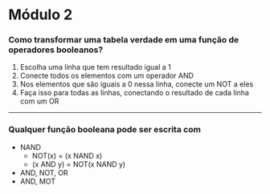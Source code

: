 # Módulo 2

### Como transformar uma tabela verdade em uma função de operadores booleanos?

1. Escolha uma linha que tem resultado igual a 1
2. Conecte todos os elementos com um operador AND
3. Nos elementos que são iguais a 0 nessa linha, conecte um NOT a eles
4. Faça isso para todas as linhas, conectando o resultado de cada linha com um OR

---

### Qualquer função booleana pode ser escrita com

- NAND
  -   NOT(x) = (x NAND x)
  -   (x AND y) = NOT(x NAND y)
- AND, NOT, OR
- AND, MOT
